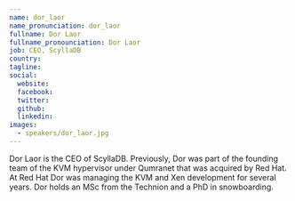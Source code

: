 ```yaml
---
name: dor_laor
name_pronunciation: dor_laor
fullname: Dor Laor
fullname_pronounciation: Dor Laor
job: CEO, ScyllaDB
country: 
tagline: 
social:
  website: 
  facebook:
  twitter: 
  github: 
  linkedin: 
images:
  - speakers/dor_laor.jpg
---
```


Dor Laor is the CEO of ScyllaDB. Previously, Dor was part of the founding team of the KVM hypervisor under Qumranet that was acquired by Red Hat. At Red Hat Dor was managing the KVM and Xen development for several years. Dor holds an MSc from the Technion and a PhD in snowboarding.
